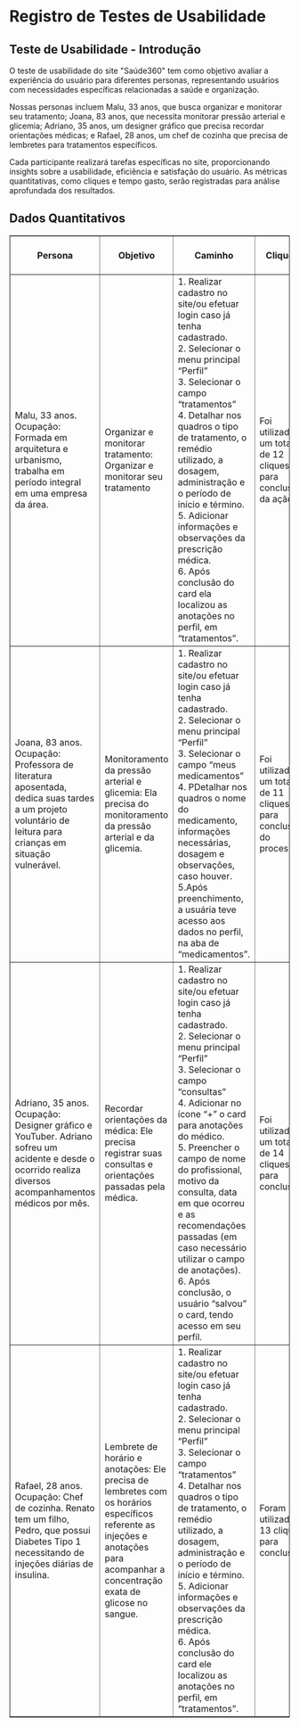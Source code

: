 # Registro de Testes de Usabilidade

<!DOCTYPE html>
<html lang="en">
<head>
    <meta charset="UTF-8">
    <meta name="viewport" content="width=device-width, initial-scale=1.0">
</head>
<body>

<h2>Teste de Usabilidade - Introdução</h2>

<p>O teste de usabilidade do site "Saúde360" tem como objetivo avaliar a experiência do usuário para diferentes personas, representando usuários com necessidades específicas relacionadas a saúde e organização.</p>

<p>Nossas personas incluem Malu, 33 anos, que busca organizar e monitorar seu tratamento; Joana, 83 anos, que necessita monitorar pressão arterial e glicemia; Adriano, 35 anos, um designer gráfico que precisa recordar orientações médicas; e Rafael, 28 anos, um chef de cozinha que precisa de lembretes para tratamentos específicos.</p>

<p>Cada participante realizará tarefas específicas no site, proporcionando insights sobre a usabilidade, eficiência e satisfação do usuário. As métricas quantitativas, como cliques e tempo gasto, serão registradas para análise aprofundada dos resultados.</p>

<h2>Dados Quantitativos</h2>

<table border="1" style="width: 100%;">
    <thead>
        <tr>
            <th>Persona</th>
            <th>Objetivo</th>
            <th>Caminho</th>
            <th>Cliques</th>
            <th>Tempo Gasto (minutos)</th>
        </tr>
    </thead>
    <tbody>
        <tr>
            <td>Malu, 33 anos. Ocupação: Formada em arquitetura e urbanismo, trabalha em período integral em uma empresa da área. </td>
            <td>Organizar e monitorar tratamento: Organizar e monitorar seu tratamento</td>
            <td>
                1. Realizar cadastro no site/ou efetuar login caso já tenha cadastrado.<br>
                2. Selecionar o menu principal “Perfil”<br>
                3. Selecionar o campo “tratamentos” <br>
                4. Detalhar nos quadros o tipo de tratamento, o remédio utilizado, a dosagem, administração  e o período de início e término. <br>
                5. Adicionar informações e observações da prescrição médica. <br>
                6. Após conclusão do card  ela localizou as anotações  no perfil, em “tratamentos”.
            </td>
            <td>Foi utilizado um total de 12 cliques para conclusão da ação.</td>
            <td>O tempo gasto pela usuária foi de 5 minutos.</td>
        </tr>
        <tr>
            <td>Joana, 83 anos. Ocupação: Professora de literatura aposentada, dedica suas tardes a um projeto voluntário de leitura para crianças em situação vulnerável. </td>
            <td>Monitoramento da pressão arterial e glicemia: Ela precisa do monitoramento da pressão arterial e da glicemia.</td>
            <td>
                1.  Realizar cadastro no site/ou efetuar login caso já tenha cadastrado.<br>
                2. Selecionar o menu principal “Perfil”<br>
                3. Selecionar o campo “meus medicamentos”<br>
                4. PDetalhar nos quadros o nome do medicamento, informações necessárias, dosagem e observações, caso houver.<br>
                5.Após preenchimento, a usuária teve acesso aos dados  no perfil, na aba de “medicamentos”.
            </td>
            <td>Foi utilizado um total de 11 cliques para conclusão do processo. </td>
            <td>O tempo gasto foi de 12 minutos.</td>
        </tr>
        <tr>
            <td>Adriano, 35 anos. Ocupação: Designer gráfico e YouTuber. Adriano sofreu um acidente e desde o ocorrido realiza diversos acompanhamentos médicos por mês. </td>
            <td>Recordar orientações da médica: Ele precisa registrar suas consultas e orientações passadas pela  médica.</td>
            <td>
                1.  Realizar cadastro no site/ou efetuar login caso já tenha cadastrado.<br>
                2.  Selecionar o menu principal “Perfil” <br>
                3. Selecionar o campo “consultas”<br>
                4.  Adicionar no ícone “+” o card para anotações do médico.<br>
                5. Preencher o campo de nome do profissional, motivo da consulta, data em que ocorreu e as recomendações passadas (em caso necessário utilizar o campo de anotações).<br>
                6. Após conclusão, o usuário “salvou” o card, tendo acesso em seu perfil.
            </td>
            <td>Foi utilizado um total de 14 cliques para conclusão.</td>
            <td>O tempo gasto foi de 8 minutos.</td>
        </tr>
        <tr>
            <td>Rafael, 28 anos. Ocupação: Chef de cozinha. Renato tem um filho, Pedro, que possui Diabetes Tipo 1 necessitando de injeções diárias de insulina.</td>
            <td>Lembrete de horário e anotações: Ele precisa de lembretes com os horários específicos referente as injeções e anotações para acompanhar a concentração exata de glicose no sangue.</td>
            <td>
                1. Realizar cadastro no site/ou efetuar login caso já tenha cadastrado.<br>
                2. Selecionar o menu principal “Perfil”<br>
                3.  Selecionar o campo “tratamentos”<br>
                4.  Detalhar nos quadros o tipo de tratamento, o remédio utilizado, a dosagem, administração  e o período de início e término.<br>
                5.  Adicionar informações e observações da prescrição médica.<br>
                6. Após conclusão do card  ele localizou as anotações  no perfil, em “tratamentos”.
            </td>
            <td>Foram utilizados 13 cliques para conclusão.</td>
            <td>O tempo gasto foi de 6 minutos.</td>
        </tr>
    </tbody>
</table>

</body>
</html>
